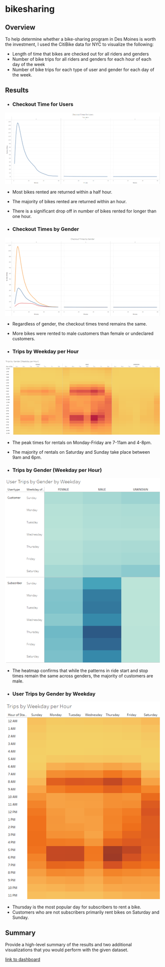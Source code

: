 # bikesharing

## Overview
To help determine whether a bike-sharing program in Des Moines is worth the investment, I used the CitiBike data for NYC to visualize the following:
  - Length of time that bikes are checked out for all riders and genders
  - Number of bike trips for all riders and genders for each hour of each day of the week
  - Number of bike trips for each type of user and gender for each day of the week.

## Results
- ### Checkout Time for Users
![Checkout Times for Users](/images/checkoutTimes.png "Checkout Times for Users")
  - Most bikes rented are returned within a half hour.
  - The majority of bikes rented are returned within an hour.
  - There is a significant drop off in number of bikes rented for longer than one hour.

- ### Checkout Times by Gender
![Checkout Times by Gender](/images/checkoutTimes_gender.png "Checkout Times by Gender")
  - Regardless of gender, the checkout times trend remains the same.
  - More bikes were rented to male customers than female or undeclared customers.

- ### Trips by Weekday per Hour
![Trips by Weekday per Hour](/images/tripsGenderWeekdayHour.png "Trips by Weekday per Hour")
  - The peak times for rentals on Monday-Friday are 7-11am and 4-8pm.
  - The majority of rentals on Saturday and Sunday take place between 9am and 6pm.

- ### Trips by Gender (Weekday per Hour)
![Trips by Gender (Weekday per Hour)](/images/tripsUserGenderWeekday.png "Trips by Gender (Weekday per Hour)")
  - The heatmap confirms that while the patterns in ride start and stop times remain the same across genders, the majority of customers are male.

- ### User Trips by Gender by Weekday
![User Trips by Gender by Weekday](/images/tripsWeekdayHour.png "User Trips by Gender by Weekday")
  - Thursday is the most popular day for subscribers to rent a bike.
  - Customers who are not subscribers primarily rent bikes on Saturday and Sunday.

## Summary
Provide a high-level summary of the results and two additional visualizations that you would perform with the given dataset.

[link to dashboard](https://public.tableau.com/views/NYC_CitiBike_Challenge_16650952061860/Story1?:language=en-US&:display_count=n&:origin=viz_share_link "link to dashboard")
